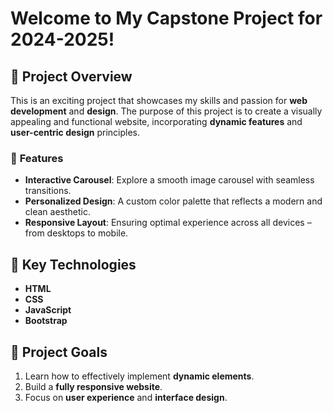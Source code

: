 # Welcome to My Capstone Project for 2024-2025!

## 🚀 **Project Overview**
This is an exciting project that showcases my skills and passion for **web development** and **design**. The purpose of this project is to create a visually appealing and functional website, incorporating **dynamic features** and **user-centric design** principles.

### 🎨 **Features**
- **Interactive Carousel**: Explore a smooth image carousel with seamless transitions.
- **Personalized Design**: A custom color palette that reflects a modern and clean aesthetic.
- **Responsive Layout**: Ensuring optimal experience across all devices – from desktops to mobile.

## 🌟 **Key Technologies**
- **HTML**
- **CSS**
- **JavaScript**
- **Bootstrap**

## 🎯 **Project Goals**
1. Learn how to effectively implement **dynamic elements**.
2. Build a **fully responsive website**.
3. Focus on **user experience** and **interface design**.
